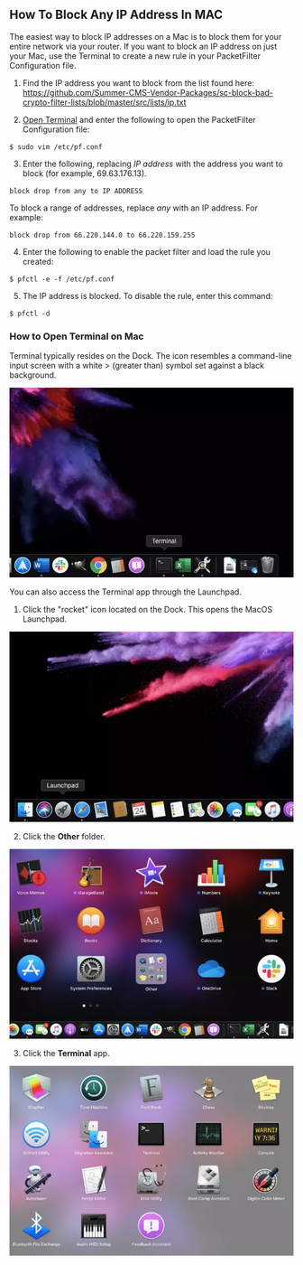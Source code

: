 ## How To Block Any IP Address In MAC

The easiest way to block IP addresses on a Mac is to block them for your entire network via your router. If you want to block an IP address on just your Mac, use the Terminal to create a new rule in your PacketFilter Configuration file.

1. Find the IP address you want to block from the list found here: https://github.com/Summer-CMS-Vendor-Packages/sc-block-bad-crypto-filter-lists/blob/master/src/lists/ip.txt

2. [Open Terminal](#how-to-open-terminal-on-mac) and enter the following to open the PacketFilter Configuration file:

```
$ sudo vim /etc/pf.conf
```

3. Enter the following, replacing *IP address* with the address you want to block (for example, 69.63.176.13).

```
block drop from any to IP ADDRESS
```

To block a range of addresses, replace *any* with an IP address. For example:

```
block drop from 66.220.144.0 to 66.220.159.255
```

4. Enter the following to enable the packet filter and load the rule you created:

```
$ pfctl -e -f /etc/pf.conf
```

5. The IP address is blocked. To disable the rule, enter this command:

```
$ pfctl -d
```

### How to Open Terminal on Mac

Terminal typically resides on the Dock. The icon resembles a command-line input screen with a white > (greater than) symbol set against a black background.

<p align="center"><img src="https://github.com/Summer-CMS-Vendor-Packages/sc-block-bad-crypto-filter-lists/blob/master/assets/images/mac/1.jpg" /></p>

You can also access the Terminal app through the Launchpad.

1. Click the "rocket" icon located on the Dock. This opens the MacOS Launchpad.

<p align="center"><img src="https://github.com/Summer-CMS-Vendor-Packages/sc-block-bad-crypto-filter-lists/blob/master/assets/images/mac/2.jpg" /></p>

2. Click the **Other** folder.

<p align="center"><img src="https://github.com/Summer-CMS-Vendor-Packages/sc-block-bad-crypto-filter-lists/blob/master/assets/images/mac/3.jpg" /></p>

3. Click the **Terminal** app.

<p align="center"><img src="https://github.com/Summer-CMS-Vendor-Packages/sc-block-bad-crypto-filter-lists/blob/master/assets/images/mac/4.jpg" /></p>
